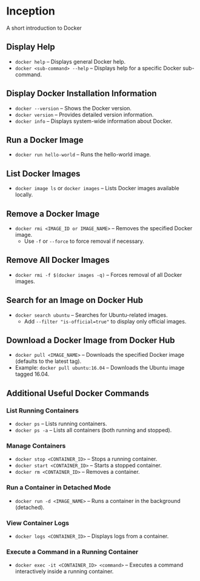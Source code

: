 # Inception
A short introduction to Docker

## Display Help
- `docker help` – Displays general Docker help.
- `docker <sub-command> --help` – Displays help for a specific Docker sub-command.

## Display Docker Installation Information
- `docker --version` – Shows the Docker version.
- `docker version` – Provides detailed version information.
- `docker info` – Displays system-wide information about Docker.

## Run a Docker Image
- `docker run hello-world` – Runs the hello-world image.

## List Docker Images
- `docker image ls` or `docker images` – Lists Docker images available locally.

## Remove a Docker Image
- `docker rmi <IMAGE_ID or IMAGE_NAME>` – Removes the specified Docker image.
  - Use `-f` or `--force` to force removal if necessary.

## Remove All Docker Images
- `docker rmi -f $(docker images -q)` – Forces removal of all Docker images.

## Search for an Image on Docker Hub
- `docker search ubuntu` – Searches for Ubuntu-related images.
  - Add `--filter "is-official=true"` to display only official images.

## Download a Docker Image from Docker Hub
- `docker pull <IMAGE_NAME>` – Downloads the specified Docker image (defaults to the latest tag).
- Example: `docker pull ubuntu:16.04` – Downloads the Ubuntu image tagged 16.04.

## Additional Useful Docker Commands

### List Running Containers
- `docker ps` – Lists running containers.
- `docker ps -a` – Lists all containers (both running and stopped).

### Manage Containers
- `docker stop <CONTAINER_ID>` – Stops a running container.
- `docker start <CONTAINER_ID>` – Starts a stopped container.
- `docker rm <CONTAINER_ID>` – Removes a container.

### Run a Container in Detached Mode
- `docker run -d <IMAGE_NAME>` – Runs a container in the background (detached).

### View Container Logs
- `docker logs <CONTAINER_ID>` – Displays logs from a container.

### Execute a Command in a Running Container
- `docker exec -it <CONTAINER_ID> <command>` – Executes a command interactively inside a running container.
